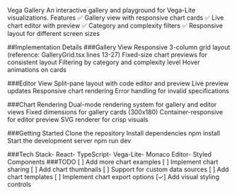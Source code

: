 Vega Gallery
An interactive gallery and playground for Vega-Lite visualizations.
Features
✅ Gallery view with responsive chart cards
✅ Live chart editor with preview
✅ Category and complexity filters
✅ Responsive layout for different screen sizes

##Implementation Details
###Gallery View
Responsive 3-column grid layout (reference: GalleryGrid.tsx lines 13-27)
Fixed-size chart previews for consistent layout
Filtering by category and complexity level
Hover animations on cards

###Editor View
Split-pane layout with code editor and preview
Live preview updates
Responsive chart rendering
Error handling for invalid specifications

###Chart Rendering
Dual-mode rendering system for gallery and editor views
Fixed dimensions for gallery cards (300x180)
Container-responsive for editor preview
SVG renderer for crisp visuals

###Getting Started
Clone the repository
Install dependencies
npm install
Start the development server
npm run dev

###Tech Stack- React- TypeScript- Vega-Lite- Monaco Editor- Styled Components
###TODO
[ ] Add more chart examples
[ ] Implement chart sharing
[ ] Add chart thumbnails
[ ] Support for custom data sources
[ ] Add chart templates
[ ] Implement chart export options
[✓] Add visual styling controls